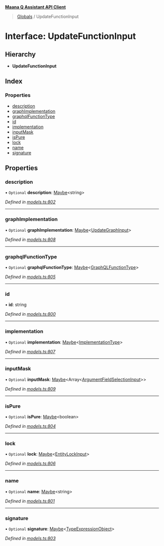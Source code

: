 **[Maana Q Assistant API Client](../README.md)**

> [Globals](../README.md) / UpdateFunctionInput

# Interface: UpdateFunctionInput

## Hierarchy

* **UpdateFunctionInput**

## Index

### Properties

* [description](updatefunctioninput.md#description)
* [graphImplementation](updatefunctioninput.md#graphimplementation)
* [graphqlFunctionType](updatefunctioninput.md#graphqlfunctiontype)
* [id](updatefunctioninput.md#id)
* [implementation](updatefunctioninput.md#implementation)
* [inputMask](updatefunctioninput.md#inputmask)
* [isPure](updatefunctioninput.md#ispure)
* [lock](updatefunctioninput.md#lock)
* [name](updatefunctioninput.md#name)
* [signature](updatefunctioninput.md#signature)

## Properties

### description

• `Optional` **description**: [Maybe](../README.md#maybe)\<string>

*Defined in [models.ts:802](https://github.com/maana-io/q-assistant-client/blob/develop/src/models.ts#L802)*

___

### graphImplementation

• `Optional` **graphImplementation**: [Maybe](../README.md#maybe)\<[UpdateGraphInput](updategraphinput.md)>

*Defined in [models.ts:808](https://github.com/maana-io/q-assistant-client/blob/develop/src/models.ts#L808)*

___

### graphqlFunctionType

• `Optional` **graphqlFunctionType**: [Maybe](../README.md#maybe)\<[GraphQLFunctionType](../enums/graphqlfunctiontype.md)>

*Defined in [models.ts:805](https://github.com/maana-io/q-assistant-client/blob/develop/src/models.ts#L805)*

___

### id

•  **id**: string

*Defined in [models.ts:800](https://github.com/maana-io/q-assistant-client/blob/develop/src/models.ts#L800)*

___

### implementation

• `Optional` **implementation**: [Maybe](../README.md#maybe)\<[ImplementationType](../enums/implementationtype.md)>

*Defined in [models.ts:807](https://github.com/maana-io/q-assistant-client/blob/develop/src/models.ts#L807)*

___

### inputMask

• `Optional` **inputMask**: [Maybe](../README.md#maybe)\<Array\<[ArgumentFieldSelectionInput](argumentfieldselectioninput.md)>>

*Defined in [models.ts:809](https://github.com/maana-io/q-assistant-client/blob/develop/src/models.ts#L809)*

___

### isPure

• `Optional` **isPure**: [Maybe](../README.md#maybe)\<boolean>

*Defined in [models.ts:804](https://github.com/maana-io/q-assistant-client/blob/develop/src/models.ts#L804)*

___

### lock

• `Optional` **lock**: [Maybe](../README.md#maybe)\<[EntityLockInput](entitylockinput.md)>

*Defined in [models.ts:806](https://github.com/maana-io/q-assistant-client/blob/develop/src/models.ts#L806)*

___

### name

• `Optional` **name**: [Maybe](../README.md#maybe)\<string>

*Defined in [models.ts:801](https://github.com/maana-io/q-assistant-client/blob/develop/src/models.ts#L801)*

___

### signature

• `Optional` **signature**: [Maybe](../README.md#maybe)\<[TypeExpressionObject](../README.md#typeexpressionobject)>

*Defined in [models.ts:803](https://github.com/maana-io/q-assistant-client/blob/develop/src/models.ts#L803)*
